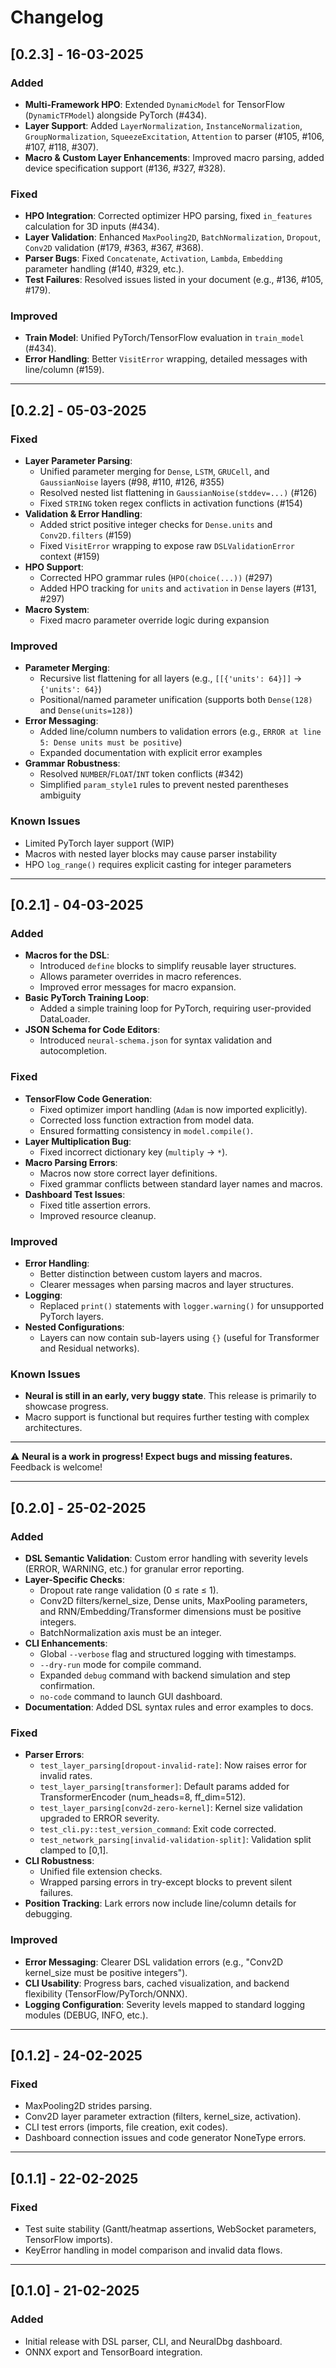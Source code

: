 # Changelog

## [0.2.3] - 16-03-2025

### Added
- **Multi-Framework HPO**: Extended `DynamicModel` for TensorFlow (`DynamicTFModel`) alongside PyTorch (#434).
- **Layer Support**: Added `LayerNormalization`, `InstanceNormalization`, `GroupNormalization`, `SqueezeExcitation`, `Attention` to parser (#105, #106, #107, #118, #307).
- **Macro & Custom Layer Enhancements**: Improved macro parsing, added device specification support (#136, #327, #328).

### Fixed
- **HPO Integration**: Corrected optimizer HPO parsing, fixed `in_features` calculation for 3D inputs (#434).
- **Layer Validation**: Enhanced `MaxPooling2D`, `BatchNormalization`, `Dropout`, `Conv2D` validation (#179, #363, #367, #368).
- **Parser Bugs**: Fixed `Concatenate`, `Activation`, `Lambda`, `Embedding` parameter handling (#140, #329, etc.).
- **Test Failures**: Resolved issues listed in your document (e.g., #136, #105, #179).

### Improved
- **Train Model**: Unified PyTorch/TensorFlow evaluation in `train_model` (#434).
- **Error Handling**: Better `VisitError` wrapping, detailed messages with line/column (#159).

---

## [0.2.2] - 05-03-2025

### Fixed
- **Layer Parameter Parsing**:
  - Unified parameter merging for `Dense`, `LSTM`, `GRUCell`, and `GaussianNoise` layers (#98, #110, #126, #355)
  - Resolved nested list flattening in `GaussianNoise(stddev=...)` (#126)
  - Fixed `STRING` token regex conflicts in activation functions (#154)
- **Validation & Error Handling**:
  - Added strict positive integer checks for `Dense.units` and `Conv2D.filters` (#159)
  - Fixed `VisitError` wrapping to expose raw `DSLValidationError` context (#159)
- **HPO Support**:
  - Corrected HPO grammar rules (`HPO(choice(...))` (#297)
  - Added HPO tracking for `units` and `activation` in `Dense` layers (#131, #297)
- **Macro System**:
  - Fixed macro parameter override logic during expansion

### Improved
- **Parameter Merging**:
  - Recursive list flattening for all layers (e.g., `[[{'units': 64}]]` → `{'units': 64}`)
  - Positional/named parameter unification (supports both `Dense(128)` and `Dense(units=128)`)
- **Error Messaging**:
  - Added line/column numbers to validation errors (e.g., `ERROR at line 5: Dense units must be positive`)
  - Expanded documentation with explicit error examples
- **Grammar Robustness**:
  - Resolved `NUMBER`/`FLOAT`/`INT` token conflicts (#342)
  - Simplified `param_style1` rules to prevent nested parentheses ambiguity

### Known Issues
- Limited PyTorch layer support (WIP)
- Macros with nested layer blocks may cause parser instability
- HPO `log_range()` requires explicit casting for integer parameters

---

## [0.2.1] - 04-03-2025

### Added
- **Macros for the DSL**:
  - Introduced `define` blocks to simplify reusable layer structures.
  - Allows parameter overrides in macro references.
  - Improved error messages for macro expansion.
- **Basic PyTorch Training Loop**:
  - Added a simple training loop for PyTorch, requiring user-provided DataLoader.
- **JSON Schema for Code Editors**:
  - Introduced `neural-schema.json` for syntax validation and autocompletion.

### Fixed
- **TensorFlow Code Generation**:
  - Fixed optimizer import handling (`Adam` is now imported explicitly).
  - Corrected loss function extraction from model data.
  - Ensured formatting consistency in `model.compile()`.
- **Layer Multiplication Bug**:
  - Fixed incorrect dictionary key (`multiply` → `*`).
- **Macro Parsing Errors**:
  - Macros now store correct layer definitions.
  - Fixed grammar conflicts between standard layer names and macros.
- **Dashboard Test Issues**:
  - Fixed title assertion errors.
  - Improved resource cleanup.

### Improved
- **Error Handling**:
  - Better distinction between custom layers and macros.
  - Clearer messages when parsing macros and layer structures.
- **Logging**:
  - Replaced `print()` statements with `logger.warning()` for unsupported PyTorch layers.
- **Nested Configurations**:
  - Layers can now contain sub-layers using `{}` (useful for Transformer and Residual networks).

### Known Issues
- **Neural is still in an early, very buggy state**. This release is primarily to showcase progress.
- Macro support is functional but requires further testing with complex architectures.

---

⚠️ **Neural is a work in progress! Expect bugs and missing features.** Feedback is welcome!

---

## [0.2.0] - 25-02-2025

### Added
- **DSL Semantic Validation**: Custom error handling with severity levels (ERROR, WARNING, etc.) for granular error reporting.
- **Layer-Specific Checks**:
  - Dropout rate range validation (0 ≤ rate ≤ 1).
  - Conv2D filters/kernel_size, Dense units, MaxPooling parameters, and RNN/Embedding/Transformer dimensions must be positive integers.
  - BatchNormalization axis must be an integer.
- **CLI Enhancements**:
  - Global `--verbose` flag and structured logging with timestamps.
  - `--dry-run` mode for compile command.
  - Expanded `debug` command with backend simulation and step confirmation.
  - `no-code` command to launch GUI dashboard.
- **Documentation**: Added DSL syntax rules and error examples to docs.

### Fixed
- **Parser Errors**:
  - `test_layer_parsing[dropout-invalid-rate]`: Now raises error for invalid rates.
  - `test_layer_parsing[transformer]`: Default params added for TransformerEncoder (num_heads=8, ff_dim=512).
  - `test_layer_parsing[conv2d-zero-kernel]`: Kernel size validation upgraded to ERROR severity.
  - `test_cli.py::test_version_command`: Exit code corrected.
  - `test_network_parsing[invalid-validation-split]`: Validation split clamped to [0,1].
- **CLI Robustness**:
  - Unified file extension checks.
  - Wrapped parsing errors in try-except blocks to prevent silent failures.
- **Position Tracking**: Lark errors now include line/column details for debugging.

### Improved
- **Error Messaging**: Clearer DSL validation errors (e.g., "Conv2D kernel_size must be positive integers").
- **CLI Usability**: Progress bars, cached visualization, and backend flexibility (TensorFlow/PyTorch/ONNX).
- **Logging Configuration**: Severity levels mapped to standard logging modules (DEBUG, INFO, etc.).

---

## [0.1.2] - 24-02-2025
### Fixed
- MaxPooling2D strides parsing.
- Conv2D layer parameter extraction (filters, kernel_size, activation).
- CLI test errors (imports, file creation, exit codes).
- Dashboard connection issues and code generator NoneType errors.

---

## [0.1.1] - 22-02-2025
### Fixed
- Test suite stability (Gantt/heatmap assertions, WebSocket parameters, TensorFlow imports).
- KeyError handling in model comparison and invalid data flows.

---

## [0.1.0] - 21-02-2025
### Added
- Initial release with DSL parser, CLI, and NeuralDbg dashboard.
- ONNX export and TensorBoard integration.